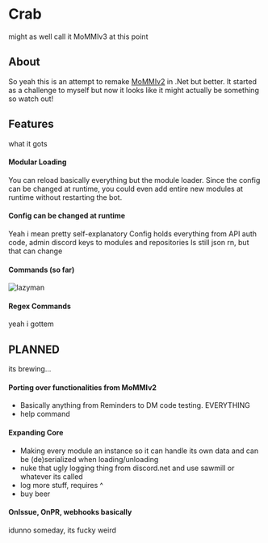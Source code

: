 # Crab
might as well call it MoMMIv3 at this point

## About
So yeah this is an attempt to remake [MoMMIv2](https://github.com/PJB3005/MoMMI) in .Net but better.
It started as a challenge to myself but now it looks like it might actually be something so watch out!

## Features
what it gots
#### Modular Loading
You can reload basically everything but the module loader.
Since the config can be changed at runtime, you could even add entire new modules at runtime without restarting the bot.
#### Config can be changed at runtime
Yeah i mean pretty self-explanatory
Config holds everything from API auth code, admin discord keys to modules and repositories
Is still json rn, but that can change
#### Commands (so far)
![lazyman](https://cdn.discordapp.com/attachments/495322390155362324/608409278646190087/unknown.png)
#### Regex Commands
yeah i gottem

## PLANNED
its brewing...
#### Porting over functionalities from MoMMIv2
- Basically anything from Reminders to DM code testing. EVERYTHING
- help command
#### Expanding Core
- Making every module an instance so it can handle its own data and can be (de)serialized when loading/unloading
- nuke that ugly logging thing from discord.net and use sawmill or whatever its called
- log more stuff, requires ^
- buy beer
#### OnIssue, OnPR, webhooks basically
idunno someday, its fucky weird
